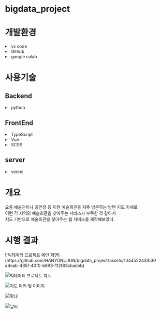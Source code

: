# bigdata_project

# 개발환경
<li>vs code</li>
<li>Github</li>
<li>google colab</li>

<h1>사용기술</h1>
<h2>Backend</h2>
<li>python</li>

<h2>FrontEnd</h2>
<li>TypeScript</li>
<li>Vue</li>
<li>SCSS</li>

<h2>server</h2>
<li>vercel</li>


<h1>개요</h1>

<p>
요즘 예술관이나 공연장 등 이런 예술회관을 자주 방문하는 방면 지도 자체로 
<br> 이런 각 지역의 예술회관을 찾아주는 서비스가 부족한 것 같아서 <br>
지도 기반으로 예술회관을 찾아주는 웹 서비스를 제작해보았다.
</p>

<h1>시행 결과</h1>
![빅데이터 프로젝트 메인 화면](https://github.com/HANYONUJUN/bigdata_project/assets/104452243/b30a4eab-435f-40f0-b893-112f83cbacbb)

![빅데이터 프로젝트 지도](https://github.com/HANYONUJUN/bigdata_project/assets/104452243/7228729d-c215-46ae-9fd1-14cf0b364177)

![지도 마커 및 이미지](https://github.com/HANYONUJUN/bigdata_project/assets/104452243/35ad265a-cc48-4a92-8783-660319e3a224)

![확대](https://github.com/HANYONUJUN/bigdata_project/assets/104452243/99095b64-d8ba-40a9-a369-dfa915363e9d)

![날씨](https://github.com/HANYONUJUN/bigdata_project/assets/104452243/804ba3c5-b6e6-4a91-881d-373d8dc2ca5a)




